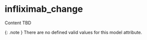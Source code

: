# infliximab_change
Content TBD


{: .note }
There are no defined valid values for this model attribute.
